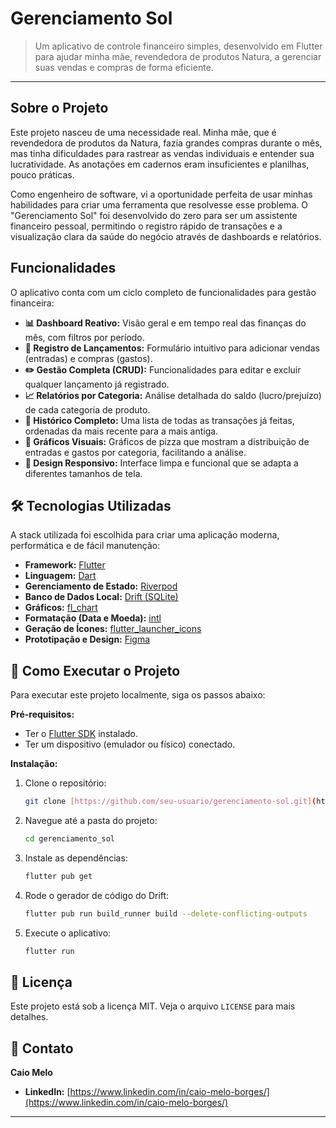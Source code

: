 # Gerenciamento Sol

> Um aplicativo de controle financeiro simples, desenvolvido em Flutter para ajudar minha mãe, revendedora de produtos Natura, a gerenciar suas vendas e compras de forma eficiente.


---

## Sobre o Projeto

Este projeto nasceu de uma necessidade real. Minha mãe, que é revendedora de produtos da Natura, fazia grandes compras durante o mês, mas tinha dificuldades para rastrear as vendas individuais e entender sua lucratividade. As anotações em cadernos eram insuficientes e planilhas, pouco práticas.

Como engenheiro de software, vi a oportunidade perfeita de usar minhas habilidades para criar uma ferramenta que resolvesse esse problema. O "Gerenciamento Sol" foi desenvolvido do zero para ser um assistente financeiro pessoal, permitindo o registro rápido de transações e a visualização clara da saúde do negócio através de dashboards e relatórios.

## Funcionalidades

O aplicativo conta com um ciclo completo de funcionalidades para gestão financeira:

* **📊 Dashboard Reativo:** Visão geral e em tempo real das finanças do mês, com filtros por período.
* **💸 Registro de Lançamentos:** Formulário intuitivo para adicionar vendas (entradas) e compras (gastos).
* **✏️ Gestão Completa (CRUD):** Funcionalidades para editar e excluir qualquer lançamento já registrado.
* **📈 Relatórios por Categoria:** Análise detalhada do saldo (lucro/prejuízo) de cada categoria de produto.
* **📖 Histórico Completo:** Uma lista de todas as transações já feitas, ordenadas da mais recente para a mais antiga.
* **🎨 Gráficos Visuais:** Gráficos de pizza que mostram a distribuição de entradas e gastos por categoria, facilitando a análise.
* **📱 Design Responsivo:** Interface limpa e funcional que se adapta a diferentes tamanhos de tela.

## 🛠️ Tecnologias Utilizadas

A stack utilizada foi escolhida para criar uma aplicação moderna, performática e de fácil manutenção:

* **Framework:** [Flutter](https://flutter.dev/)
* **Linguagem:** [Dart](https://dart.dev/)
* **Gerenciamento de Estado:** [Riverpod](https://riverpod.dev/)
* **Banco de Dados Local:** [Drift (SQLite)](https://drift.simonbinder.eu/)
* **Gráficos:** [fl_chart](https://pub.dev/packages/fl_chart)
* **Formatação (Data e Moeda):** [intl](https://pub.dev/packages/intl)
* **Geração de Ícones:** [flutter_launcher_icons](https://pub.dev/packages/flutter_launcher_icons)
* **Prototipação e Design:** [Figma](https://www.figma.com/)

## 🚀 Como Executar o Projeto

Para executar este projeto localmente, siga os passos abaixo:

**Pré-requisitos:**
* Ter o [Flutter SDK](https://docs.flutter.dev/get-started/install) instalado.
* Ter um dispositivo (emulador ou físico) conectado.

**Instalação:**
1.  Clone o repositório:
    ```bash
    git clone [https://github.com/seu-usuario/gerenciamento-sol.git](https://github.com/seu-usuario/gerenciamento-sol.git)
    ```
2.  Navegue até a pasta do projeto:
    ```bash
    cd gerenciamento_sol
    ```
3.  Instale as dependências:
    ```bash
    flutter pub get
    ```
4.  Rode o gerador de código do Drift:
    ```bash
    flutter pub run build_runner build --delete-conflicting-outputs
    ```
5.  Execute o aplicativo:
    ```bash
    flutter run
    ```

## 📄 Licença

Este projeto está sob a licença MIT. Veja o arquivo `LICENSE` para mais detalhes.

## 💬 Contato

**Caio Melo**

* **LinkedIn:** [https://www.linkedin.com/in/caio-melo-borges/](https://www.linkedin.com/in/caio-melo-borges/)

---
